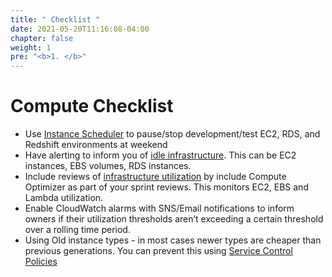 ```yaml
---
title: " Checklist "
date: 2021-05-20T11:16:08-04:00
chapter: false
weight: 1
pre: "<b>1. </b>"
---
```

 
# Compute Checklist
 
* Use [Instance Scheduler](https://docs.aws.amazon.com/solutions/latest/instance-scheduler/welcome.html) to pause/stop development/test EC2, RDS, and Redshift environments at weekend
* Have alerting to inform you of [idle infrastructure](https://github.com/road-to-finops/cost_config). This can be EC2 instances, EBS volumes, RDS instances.
* Include reviews of [infrastructure utilization](https://github.com/Road-To-FinOps-Deploy/aws_tf_compute_optimiser_collector) by include Compute Optimizer as part of your sprint reviews. This monitors EC2, EBS and Lambda utilization.
* Enable CloudWatch alarms with SNS/Email notifications to inform owners if their utilization thresholds aren’t exceeding a certain threshold over a rolling time period.
* Using Old instance types - in most cases newer types are cheaper than previous generations. You can prevent this using [Service Control Policies](https://wellarchitectedlabs.com/cost/200_labs/200_2_cost_and_usage_governance/3_ec2_restrict_family/)